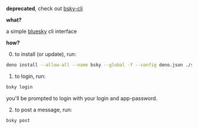 **deprecated**, check out [bsky-cli](https://github.com/sugyan/atrium/tree/main/bsky-cli)

**what?**

a simple [bluesky](https://bsky.app) cli interface

**how?**

0. to install (or update), run:
```sh
deno install --allow-all --name bsky --global -f --config deno.json ./src/main.ts
```

1. to login, run:
```sh
bsky login
```

you'll be prompted to login with your login and app-password.


2. to post a message, run:
```sh
bsky post
```
